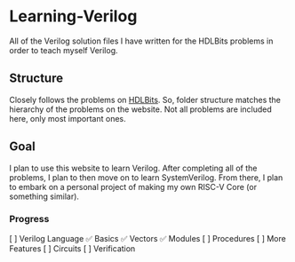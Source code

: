 # Learning-Verilog
All of the Verilog solution files I have written for the HDLBits problems in order to teach myself Verilog.

## Structure
Closely follows the problems on [HDLBits](https://hdlbits.01xz.net/wiki/Main_Page).
So, folder structure matches the hierarchy of the problems on the website. Not all problems are included here, only most important ones.

## Goal
I plan to use this website to learn Verilog. After completing all of the problems, I plan to then move on to learn SystemVerilog. From there, I plan to embark on a personal project of making my own RISC-V Core (or something similar).

### Progress
[ ] Verilog Language
    :white_check_mark: Basics
    :white_check_mark: Vectors
    :white_check_mark: Modules
    [ ] Procedures
    [ ] More Features
[ ] Circuits
[ ] Verification